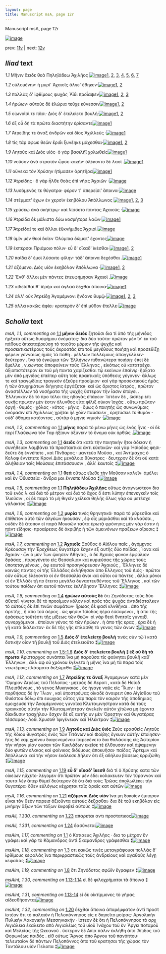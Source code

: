 ```yaml
---
layout: page
title: Manuscript msA, page 12r
---
```


Manuscript msA, page 12r

[![image](http://www.homermultitext.org/iipsrv?OBJ=IIP,1.0&FIF=/project/homer/pyramidal/deepzoom/hmt/vaimg/2017a/VA012RN_0013.tif&WID=100&CVT=JPEG)](http://www.homermultitext.org/ict2/?urn=urn:cite2:hmt:vaimg.2017a:VA012RN_0013)

prev:  [11v](./11v/) | next:  [12v](./12v/)

## *Iliad* text

*1.1* <a id="1.1"/> Μῆνιν ἄειδε θεὰ Πηληϊάδεω 						Ἀχιλῆος 				[![image](http://www.homermultitext.org/iipsrv?OBJ=IIP,1.0&FIF=/project/homer/pyramidal/deepzoom/hmt/vaimg/2017a/VA012RN_0013.tif&RGN=0.0611,0.2252,0.4675,0.0901&WID=1000&CVT=JPEG)](http://www.homermultitext.org/ict2/?urn=urn:cite2:hmt:vaimg.2017a:VA012RN_0013@0.0611,0.2252,0.4675,0.0901)[1](#msAextra_1.25), [2](#msA_1.1), [3](#msA_1.3), [4](#msAim_1.17), [5](#msA_1.4), [6](#msA_1.5), [7](#msA_1.2)

*1.2* <a id="1.2"/> οὐλομένην· ἡ μυρί' Ἀχαιοῖς ἄλγε' ἔθηκεν·[![image](http://www.homermultitext.org/iipsrv?OBJ=IIP,1.0&FIF=/project/homer/pyramidal/deepzoom/hmt/vaimg/2017a/VA012RN_0013.tif&RGN=0.1632,0.2523,0.3323,0.0248&WID=1000&CVT=JPEG)](http://www.homermultitext.org/ict2/?urn=urn:cite2:hmt:vaimg.2017a:VA012RN_0013@0.1632,0.2523,0.3323,0.0248)[1](#msA_1.6), [2](#msA_1.7)

*1.3* <a id="1.3"/> πολλὰς δ' ἰφθίμους ψυχὰς Ἄϊδι προΐαψεν[![image](http://www.homermultitext.org/iipsrv?OBJ=IIP,1.0&FIF=/project/homer/pyramidal/deepzoom/hmt/vaimg/2017a/VA012RN_0013.tif&RGN=0.1642,0.2725,0.3323,0.0248&WID=1000&CVT=JPEG)](http://www.homermultitext.org/ict2/?urn=urn:cite2:hmt:vaimg.2017a:VA012RN_0013@0.1642,0.2725,0.3323,0.0248)[1](#msAil_1.322), [2](#msAil_1.323), [3](#msAim_1.18)

*1.4* <a id="1.4"/> ἡρώων· αὐτοὺς δὲ ἑλώρια τεῦχε κύνεσσιν[![image](http://www.homermultitext.org/iipsrv?OBJ=IIP,1.0&FIF=/project/homer/pyramidal/deepzoom/hmt/vaimg/2017a/VA012RN_0013.tif&RGN=0.1652,0.2905,0.3463,0.0255&WID=1000&CVT=JPEG)](http://www.homermultitext.org/ict2/?urn=urn:cite2:hmt:vaimg.2017a:VA012RN_0013@0.1652,0.2905,0.3463,0.0255)[1](#msA_1.8), [2](#msAil_1.324)

*1.5* <a id="1.5"/> οἰωνοῖσί τε πᾶσι· Διὸς δ' 					ἐτελείετο βουλή·[![image](http://www.homermultitext.org/iipsrv?OBJ=IIP,1.0&FIF=/project/homer/pyramidal/deepzoom/hmt/vaimg/2017a/VA012RN_0013.tif&RGN=0.1632,0.3116,0.3273,0.0255&WID=1000&CVT=JPEG)](http://www.homermultitext.org/ict2/?urn=urn:cite2:hmt:vaimg.2017a:VA012RN_0013@0.1632,0.3116,0.3273,0.0255)[1](#msAil_1.325), [2](#msA_1.9)

*1.6* <a id="1.6"/> ἐξ οὗ δὴ τὰ πρῶτα διαστήτην ἐρίσαντε[![image](http://www.homermultitext.org/iipsrv?OBJ=IIP,1.0&FIF=/project/homer/pyramidal/deepzoom/hmt/vaimg/2017a/VA012RN_0013.tif&RGN=0.1632,0.3288,0.3373,0.0255&WID=1000&CVT=JPEG)](http://www.homermultitext.org/ict2/?urn=urn:cite2:hmt:vaimg.2017a:VA012RN_0013@0.1632,0.3288,0.3373,0.0255)[1](#msAil_1.326)

*1.7* <a id="1.7"/> Ἀτρείδης τε ἄναξ ἀνδρῶν 					καὶ δῖος Ἀχιλλεύς ·[![image](http://www.homermultitext.org/iipsrv?OBJ=IIP,1.0&FIF=/project/homer/pyramidal/deepzoom/hmt/vaimg/2017a/VA012RN_0013.tif&RGN=0.1642,0.3498,0.3534,0.0255&WID=1000&CVT=JPEG)](http://www.homermultitext.org/ict2/?urn=urn:cite2:hmt:vaimg.2017a:VA012RN_0013@0.1642,0.3498,0.3534,0.0255)[1](#msA_1.12)

*1.8* <a id="1.8"/> τίς τάρ σφωε θεῶν ἔριδι ξυνἕηκε μάχεσθαι·[![image](http://www.homermultitext.org/iipsrv?OBJ=IIP,1.0&FIF=/project/homer/pyramidal/deepzoom/hmt/vaimg/2017a/VA012RN_0013.tif&RGN=0.1612,0.3701,0.3604,0.0255&WID=1000&CVT=JPEG)](http://www.homermultitext.org/ict2/?urn=urn:cite2:hmt:vaimg.2017a:VA012RN_0013@0.1612,0.3701,0.3604,0.0255)[1](#msAint_1.27), [2](#msAim_1.19)

*1.9* <a id="1.9"/> Λητοῦς καὶ Διὸς υἱός· ὁ γὰρ βασιλῆϊ χολωθεὶς[![image](http://www.homermultitext.org/iipsrv?OBJ=IIP,1.0&FIF=/project/homer/pyramidal/deepzoom/hmt/vaimg/2017a/VA012RN_0013.tif&RGN=0.1592,0.3874,0.3664,0.0278&WID=1000&CVT=JPEG)](http://www.homermultitext.org/ict2/?urn=urn:cite2:hmt:vaimg.2017a:VA012RN_0013@0.1592,0.3874,0.3664,0.0278)[1](#msA_1.13)

*1.10* <a id="1.10"/> νοῦσον ἀνὰ στρατὸν ὦρσε κακήν· ὀλέκοντο δὲ λαοὶ .[![image](http://www.homermultitext.org/iipsrv?OBJ=IIP,1.0&FIF=/project/homer/pyramidal/deepzoom/hmt/vaimg/2017a/VA012RN_0013.tif&RGN=0.1632,0.4069,0.3664,0.0278&WID=1000&CVT=JPEG)](http://www.homermultitext.org/ict2/?urn=urn:cite2:hmt:vaimg.2017a:VA012RN_0013@0.1632,0.4069,0.3664,0.0278)[1](#msAil_1.327)

*1.11* <a id="1.11"/> οὕνεκα τὸν Χρύσην 					ἠτίμασεν ἀρητῆρα[![image](http://www.homermultitext.org/iipsrv?OBJ=IIP,1.0&FIF=/project/homer/pyramidal/deepzoom/hmt/vaimg/2017a/VA012RN_0013.tif&RGN=0.1632,0.4272,0.3283,0.0278&WID=1000&CVT=JPEG)](http://www.homermultitext.org/ict2/?urn=urn:cite2:hmt:vaimg.2017a:VA012RN_0013@0.1632,0.4272,0.3283,0.0278)[1](#msAim_1.20)

*1.12* <a id="1.12"/> Ἀτρείδης · ὃ γὰρ ἦλθε 					θοὰς ἐπὶ νῆας Ἀχαιῶν ·[![image](http://www.homermultitext.org/iipsrv?OBJ=IIP,1.0&FIF=/project/homer/pyramidal/deepzoom/hmt/vaimg/2017a/VA012RN_0013.tif&RGN=0.1622,0.4474,0.3544,0.0278&WID=1000&CVT=JPEG)](http://www.homermultitext.org/ict2/?urn=urn:cite2:hmt:vaimg.2017a:VA012RN_0013@0.1622,0.4474,0.3544,0.0278)

*1.13* <a id="1.13"/> λυσόμενός τε θύγατρα· φέρον τ' ἀπερείσι' ἄποινα·[![image](http://www.homermultitext.org/iipsrv?OBJ=IIP,1.0&FIF=/project/homer/pyramidal/deepzoom/hmt/vaimg/2017a/VA012RN_0013.tif&RGN=0.1532,0.4685,0.3874,0.0278&WID=1000&CVT=JPEG)](http://www.homermultitext.org/ict2/?urn=urn:cite2:hmt:vaimg.2017a:VA012RN_0013@0.1532,0.4685,0.3874,0.0278)

*1.14* <a id="1.14"/> στέμματ' ἔχων ἐν χερσὶν ἑκηβόλου Ἀπόλλωνος 				[![image](http://www.homermultitext.org/iipsrv?OBJ=IIP,1.0&FIF=/project/homer/pyramidal/deepzoom/hmt/vaimg/2017a/VA012RN_0013.tif&RGN=0.1622,0.4872,0.3704,0.0278&WID=1000&CVT=JPEG)](http://www.homermultitext.org/ict2/?urn=urn:cite2:hmt:vaimg.2017a:VA012RN_0013@0.1622,0.4872,0.3704,0.0278)[1](#msAil_1.328), [2](#msAim_1.21), [3](#msA_1.14)

*1.15* <a id="1.15"/> χρῡσέῳ ἀνὰ σκήπτρῳ· καὶ λίσσετο πάντας Ἀχαιούς ·[![image](http://www.homermultitext.org/iipsrv?OBJ=IIP,1.0&FIF=/project/homer/pyramidal/deepzoom/hmt/vaimg/2017a/VA012RN_0013.tif&RGN=0.1542,0.5075,0.3924,0.0278&WID=1000&CVT=JPEG)](http://www.homermultitext.org/ict2/?urn=urn:cite2:hmt:vaimg.2017a:VA012RN_0013@0.1542,0.5075,0.3924,0.0278)

*1.16* <a id="1.16"/> Ἀτρείδα δὲ μάλιστα 					δύω κοσμήτορε λαῶν·[![image](http://www.homermultitext.org/iipsrv?OBJ=IIP,1.0&FIF=/project/homer/pyramidal/deepzoom/hmt/vaimg/2017a/VA012RN_0013.tif&RGN=0.1612,0.524,0.3413,0.0278&WID=1000&CVT=JPEG)](http://www.homermultitext.org/ict2/?urn=urn:cite2:hmt:vaimg.2017a:VA012RN_0013@0.1612,0.524,0.3413,0.0278)[1](#msAim_1.22)

*1.17* <a id="1.17"/> Ἀτρεῖδαί τε καὶ ἄλλοι 					ἐϋκνήμιδες Ἀχαιοί·[![image](http://www.homermultitext.org/iipsrv?OBJ=IIP,1.0&FIF=/project/homer/pyramidal/deepzoom/hmt/vaimg/2017a/VA012RN_0013.tif&RGN=0.1592,0.545,0.3413,0.0278&WID=1000&CVT=JPEG)](http://www.homermultitext.org/ict2/?urn=urn:cite2:hmt:vaimg.2017a:VA012RN_0013@0.1592,0.545,0.3413,0.0278)

*1.18* <a id="1.18"/> ὑμῖν μὲν θεοὶ δοῖεν Ὀλύμπια δώματ' ἔχοντες[![image](http://www.homermultitext.org/iipsrv?OBJ=IIP,1.0&FIF=/project/homer/pyramidal/deepzoom/hmt/vaimg/2017a/VA012RN_0013.tif&RGN=0.1592,0.5646,0.3644,0.0278&WID=1000&CVT=JPEG)](http://www.homermultitext.org/ict2/?urn=urn:cite2:hmt:vaimg.2017a:VA012RN_0013@0.1592,0.5646,0.3644,0.0278)

*1.19* <a id="1.19"/> ἐκπέρσαι Πριάμοιο 					πόλιν· εὖ δ' οἴκαδ' ϊκέσθαι·[![image](http://www.homermultitext.org/iipsrv?OBJ=IIP,1.0&FIF=/project/homer/pyramidal/deepzoom/hmt/vaimg/2017a/VA012RN_0013.tif&RGN=0.1602,0.5841,0.3754,0.0278&WID=1000&CVT=JPEG)](http://www.homermultitext.org/ict2/?urn=urn:cite2:hmt:vaimg.2017a:VA012RN_0013@0.1602,0.5841,0.3754,0.0278)[1](#msAim_1.23), [2](#msA_1.15)

*1.20* <a id="1.20"/> παῖδα δ' ἐμοὶ λύσαιτε φίλην· τὰδ' ἄποινα δεχέσθαι .[![image](http://www.homermultitext.org/iipsrv?OBJ=IIP,1.0&FIF=/project/homer/pyramidal/deepzoom/hmt/vaimg/2017a/VA012RN_0013.tif&RGN=0.1582,0.6036,0.3864,0.0278&WID=1000&CVT=JPEG)](http://www.homermultitext.org/ict2/?urn=urn:cite2:hmt:vaimg.2017a:VA012RN_0013@0.1582,0.6036,0.3864,0.0278)[1](#msAint_1.32)

*1.21* <a id="1.21"/> ἁζόμενοι Διὸς υἱὸν 					ἑκηβόλον Ἀπόλλωνα ·[![image](http://www.homermultitext.org/iipsrv?OBJ=IIP,1.0&FIF=/project/homer/pyramidal/deepzoom/hmt/vaimg/2017a/VA012RN_0013.tif&RGN=0.1622,0.6216,0.3413,0.027&WID=1000&CVT=JPEG)](http://www.homermultitext.org/ict2/?urn=urn:cite2:hmt:vaimg.2017a:VA012RN_0013@0.1622,0.6216,0.3413,0.027)[1](#msA_1.16), [2](#msAil_1.329)

*1.22* <a id="1.22"/> Ἔνθ' ἄλλοι μὲν πάντες ἐπευφήμησαν Ἀχαιοὶ .[![image](http://www.homermultitext.org/iipsrv?OBJ=IIP,1.0&FIF=/project/homer/pyramidal/deepzoom/hmt/vaimg/2017a/VA012RN_0013.tif&RGN=0.1582,0.6411,0.3514,0.0278&WID=1000&CVT=JPEG)](http://www.homermultitext.org/ict2/?urn=urn:cite2:hmt:vaimg.2017a:VA012RN_0013@0.1582,0.6411,0.3514,0.0278)

*1.23* <a id="1.23"/> αἰδεῖσθαί θ' ἱ̈ερῆα καὶ ἀγλαὰ δέχθαι ἄποινα·[![image](http://www.homermultitext.org/iipsrv?OBJ=IIP,1.0&FIF=/project/homer/pyramidal/deepzoom/hmt/vaimg/2017a/VA012RN_0013.tif&RGN=0.1612,0.6622,0.3664,0.0278&WID=1000&CVT=JPEG)](http://www.homermultitext.org/ict2/?urn=urn:cite2:hmt:vaimg.2017a:VA012RN_0013@0.1612,0.6622,0.3664,0.0278)[1](#msAil_1.330)

*1.24* <a id="1.24"/> ἀλλ' οὐκ Ἀτρείδῃ 						Ἀγαμέμνονι ἥνδανε θυμῷ·[![image](http://www.homermultitext.org/iipsrv?OBJ=IIP,1.0&FIF=/project/homer/pyramidal/deepzoom/hmt/vaimg/2017a/VA012RN_0013.tif&RGN=0.1622,0.6802,0.3584,0.0248&WID=1000&CVT=JPEG)](http://www.homermultitext.org/ict2/?urn=urn:cite2:hmt:vaimg.2017a:VA012RN_0013@0.1622,0.6802,0.3584,0.0248)[1](#msAext_1.26), [2](#msAil_1.331), [3](#msAim_1.24)

*1.25* <a id="1.25"/> ἀλλα κακῶς ἀφίει· κρατερὸν δ' ἐπὶ μῦθον ἔτελλε·[![image](http://www.homermultitext.org/iipsrv?OBJ=IIP,1.0&FIF=/project/homer/pyramidal/deepzoom/hmt/vaimg/2017a/VA012RN_0013.tif&RGN=0.1632,0.6982,0.3584,0.0293&WID=1000&CVT=JPEG)](http://www.homermultitext.org/ict2/?urn=urn:cite2:hmt:vaimg.2017a:VA012RN_0013@0.1632,0.6982,0.3584,0.0293)

## *Scholia* text

*msA, 1.1, commenting on* [1.1](#1.1)  <a id="msA_1.1"/> **μῆνιν ἄειδε** ζητοῦσι δια τί ἀπὸ τῆς μήνιδος ἤρξατο οὕτως δυσφήμου ὀνόματος· δια δύο ταῦτα· πρῶτον μὲν ἵν' ἐκ τοῦ πάθους ἀπκαταῥρεύσῃ τὸ τοιοῦτο μόριον τῆς ψυχῆς καὶ προσεκτικωτέρους τοὺς ἀκροατὰς ἐπι τοῦ μεγέθους ποιήσῃ καὶ προσεθίζῃ φέρειν γενναίως ἡμᾶς τὰ πάθη . μέλλων πολλέμους ἀπαγγέλλειν· δεύτερον . ἵνα τὰ ἐγκώμια τῶν Ἑλλήνων πιθανώτερα ποιήσῃ· ἐπεὶ δὲ ἔμελλε , νικωντας ἀποφαίνειν τοὺς Ἑλληνας , εἰκότως οὐ κατατρέχει ἀξιοπιστότερον ἐκ τοῦ μὴ παντα χαρίζεσθαι τῷ εκείνων ἐπαίνῳ· ἤρξατο μὲν ἀπὸ μήνιδος ἐπείπερ αὕτη τοῖς πρακτικοῖς ὑπόθεσις γέγονεν· ἄλλῳς τε καὶ τραγῳδίαις τραγικὸν ἐξεῦρε προοίμιον· καὶ γὰρ προσεκτικοὺς ἡμᾶς ἡ τῶν ἀτυχημάτων διήγησις ἐργάζεται· καὶ ὡς ἄριστος ϊατρὸς , πρῶτον ἀναστέλλων τὰ νοσήματα τῆς ψυχῆς ὕστερον τὴν ΐασιν ἐπάγει . Ἑλληνικὸν δὲ τὸ προ τέλει τὰς ηδονὰς ἐπάγειν· ῾ϊστέον δέ , ὥσπερ ἐπι συκῆς πρωτον μέν ἐστιν όλυνθος εἶτα φίλιξ σύκον ϊσχάς . οὕτω πρῶτον· ὀργή · θυμός · χόλος · κότος · μῆνις · ὅμως ὁ ποιητὴς ὡς συνωνύμοις ὀνόμασιν ἐπὶ Ἀχιλλεως χρῆται ἢἐ χόλν παύσειεν , ἐρητύσειε τε θυμόν · οὐδ' ὄθομαι κοτέοντος , αὐτὰρ ὁ μήνιε νηυσίν ·[![image](http://www.homermultitext.org/iipsrv?OBJ=IIP,1.0&FIF=/project/homer/pyramidal/deepzoom/hmt/vaimg/2017a/VA012RN_0013.tif&RGN=0.09125620,0.11955275,0.70064910,0.06909404&WID=1000&CVT=JPEG)](http://www.homermultitext.org/ict2/?urn=urn:cite2:hmt:vaimg.2017a:VA012RN_0013@0.09125620,0.11955275,0.70064910,0.06909404)

*msA, 1.2, commenting on* [1.1](#1.1)  <a id="msA_1.2"/> **μῆνις** παρὰ τὸ μένω μῆνις ὡς ἐνὸς ἦνις · οἱ δὲ περὶ Γλαύκωνα τὸν Ταρ ἠξίουν ὀξύνειν τὸ ὄνομα οὐκ ὀρθῶς .[![image](http://www.homermultitext.org/iipsrv?OBJ=IIP,1.0&FIF=/project/homer/pyramidal/deepzoom/hmt/vaimg/2017a/VA012RN_0013.tif&RGN=0.16265750,0.17631881,0.62733868,0.02494266&WID=1000&CVT=JPEG)](http://www.homermultitext.org/ict2/?urn=urn:cite2:hmt:vaimg.2017a:VA012RN_0013@0.16265750,0.17631881,0.62733868,0.02494266)

*msA, 1.3, commenting on* [1.1](#1.1)  <a id="msA_1.3"/> **ἄειδε** ὅτι κατὰ τὴν ποιητικὴν ἤτοι άδειαν ἠ συνήθειαν λαμβάνει τὰ προστακτικὰ ἀντι εὐκτικῶν· καὶ γὰρ Ἡσίοδός φησι· δεῦτε δὴ ἐννέπετε , καὶ Πίνδαρος · μαντεύο Μοῦσα , καὶ Ἀντίμαχος ὁ Κολοφ ἐννέπετε Κρονί Διὸς μεγάλοιο θύγατρες · δευτερον δὲ ὅτι οὐ κατὰ ἀλήθειαν ταῖς Μούσαις ἐπιτάσσουσιν , ἀλλ' ἑαυτοῖς ⁑[![image](http://www.homermultitext.org/iipsrv?OBJ=IIP,1.0&FIF=/project/homer/pyramidal/deepzoom/hmt/vaimg/2017a/VA012RN_0013.tif&RGN=0.16265750,0.18721330,0.62733868,0.02752294&WID=1000&CVT=JPEG)](http://www.homermultitext.org/ict2/?urn=urn:cite2:hmt:vaimg.2017a:VA012RN_0013@0.16265750,0.18721330,0.62733868,0.02752294)

*msA, 1.4, commenting on* [1.1](#1.1)  <a id="msA_1.4"/> **θεά** οὕτως εἴωθε τὴν Μοῦσαν καλεῖν· ἀμέλει καὶ ἐν Ὀδυσσεία · ἄνδρα μοι ἔννεπε Μοῦσα ⁑[![image](http://www.homermultitext.org/iipsrv?OBJ=IIP,1.0&FIF=/project/homer/pyramidal/deepzoom/hmt/vaimg/2017a/VA012RN_0013.tif&RGN=0.57426499,0.19896789,0.20962199,0.02350917&WID=1000&CVT=JPEG)](http://www.homermultitext.org/ict2/?urn=urn:cite2:hmt:vaimg.2017a:VA012RN_0013@0.57426499,0.19896789,0.20962199,0.02350917)

*msA, 1.5, commenting on* [1.1](#1.1)  <a id="msA_1.5"/> **Πηληϊάδεω Ἀχιλῆος** οὕτως ἀναγνωστεον δια τοῦ ενὸς λ καὶ διὰ τὸ μέτρον καὶ διὰ τὸ ἄχος ὅ ἐστι λύπην ἐπενεγκεῖν τοῖς Ἰλιεῦσιν , οἱ δὲ παρὰ τὸ μὴ θιγεῖν χείλεσι θηλῆς ὅλως γὰρ οὐ μετέσχε γάλακτος ⁑[![image](http://www.homermultitext.org/iipsrv?OBJ=IIP,1.0&FIF=/project/homer/pyramidal/deepzoom/hmt/vaimg/2017a/VA012RN_0013.tif&RGN=0.56510118,0.20871560,0.22451317,0.05160550&WID=1000&CVT=JPEG)](http://www.homermultitext.org/ict2/?urn=urn:cite2:hmt:vaimg.2017a:VA012RN_0013@0.56510118,0.20871560,0.22451317,0.05160550)

*msA, 1.6, commenting on* [1.2](#1.2)  <a id="msA_1.6"/> **μυρία** τινὲς θρηνητικά· παρὰ τὸ μύρεσθαι καὶ ἐπίθετον αὐτὸ τῶν ἀλγέων ήκουσαν , ἐφ οἷς μύριᾶσθαι καὶ τὸ κλαῦσαι , οὐδὲν δὲ ἄτοπον εἰ παρὰ Μουσῶν ταῦτα ἐρωτᾷ φρόνησις μὲν γάρ ἐστιν ἡ πάντ εἴδησις· προαίρεσις δὲ ἀκριβῆς ἡ τῶν ἀμεινόνων πραξεων αἵρεσις ⁑[![image](http://www.homermultitext.org/iipsrv?OBJ=IIP,1.0&FIF=/project/homer/pyramidal/deepzoom/hmt/vaimg/2017a/VA012RN_0013.tif&RGN=0.57311951,0.24827982,0.22451317,0.04644495&WID=1000&CVT=JPEG)](http://www.homermultitext.org/ict2/?urn=urn:cite2:hmt:vaimg.2017a:VA012RN_0013@0.57311951,0.24827982,0.22451317,0.04644495)

*msA, 1.7, commenting on* [1.2](#1.2)  <a id="msA_1.7"/> **Ἀχαιοῖς** Ξοῦθος ὁ Αἰόλου παῖς , ἀγόμενος Κρέουσαν τὴν Ἐρεχθεως θυγατέρα ἔσχεν εξ αυτῆς δύο παῖδας , ΄Ϊονα καὶ Ἀχαιόν · ὧν ὁ μὲν ΄Ϊων ᾤκησεν Ἀθήνας , ὁ δὲ Ἀχαιὸς φονον ἐμφύλιον δράσας , παρεγένετο εἰς Θεσσαλιαν καὶ κυριεύσας τῆς χώρας τοὺς ὑποτεταγμένους , ἀφ εαυτοῦ προσηγόρευσεν Ἀχαιούς , Ἕλληνες δὲ κοινῶς πάντες οἱ τῆς Ἑλλάδος ἐκλήθησαν ἀπο Ελληνος τοῦ Διός · πρῶτοι οῦν οὗτως ἐλέγοντο οἱ ἐν Θεσσαλία ἄνοι καὶ οὖτοι οὐ πάντες , ἀλλα μόνοι οἱ ἐν Ἑλλάδι τῇ πο ἔτειτα μεγάλα δυναστευθέντος τοῦ Ἕλληνος , καὶ τῶν τούτου παίδων ἀπ αυτοῦ πάντες ἐκλήθησαν Ἕλληνες ⁑[![image](http://www.homermultitext.org/iipsrv?OBJ=IIP,1.0&FIF=/project/homer/pyramidal/deepzoom/hmt/vaimg/2017a/VA012RN_0013.tif&RGN=0.56204658,0.29386468,0.23864070,0.10693807&WID=1000&CVT=JPEG)](http://www.homermultitext.org/ict2/?urn=urn:cite2:hmt:vaimg.2017a:VA012RN_0013@0.56204658,0.29386468,0.23864070,0.10693807)

*msA, 1.8, commenting on* [1.4](#1.4)  <a id="msA_1.8"/> **ἡρώων αὐτοὺς δὲ** ὅτι Ζηνόδοτος τοὺς δύο ἀθετεῖ· γίνεται δὲ τὸ προοίμιον κόλον καὶ πρὸς τὰς ψυχὰς ἀντιδιέσταλκεν τὸ αὐτοὺς δὲ ἐπί τινῶν σωμάτων· ἥρωας δὲ φασὶ κλνθῆναι . ἀπο τῆς ἀρετῆς , ἢ ἀπο τοῦ ἀέρος . ὡς φησιν Ἱσίοδος ἠέρα ἐσσαμενοι , ἢ ἀπο τῆς ἐράσεως τοῦτέστι τῆς μίξεως τῶν θεῶν· οἱ γὰρ θεοὶ θνηταῖς γυναιξὶ συνερχόμενοι . ἐποίουν γένος τὸ τῶν ἡρώων . ἠ ἀπο τῆς ερας , έρα δὲ ἡ γῆ κατὰ διάλεκτον· ἐκ δὲ τῆς γῆς ἐπλάσθη τὸ γενος τῶν ἀνων ⁑[![image](http://www.homermultitext.org/iipsrv?OBJ=IIP,1.0&FIF=/project/homer/pyramidal/deepzoom/hmt/vaimg/2017a/VA012RN_0013.tif&RGN=0.56166476,0.39650229,0.25200458,0.10149083&WID=1000&CVT=JPEG)](http://www.homermultitext.org/ict2/?urn=urn:cite2:hmt:vaimg.2017a:VA012RN_0013@0.56166476,0.39650229,0.25200458,0.10149083)

*msA, 1.9, commenting on* [1.5](#1.5)  <a id="msA_1.9"/> **Διὸς δ' ἐτελείετο βουλή** τινὲς σὺν τῷ ϊ κατὰ δοτικὴν οἷον τῆ βουλῇ τοῦ Διὸς ἐτελειοῦτο ⁑[![image](http://www.homermultitext.org/iipsrv?OBJ=IIP,1.0&FIF=/project/homer/pyramidal/deepzoom/hmt/vaimg/2017a/VA012RN_0013.tif&RGN=0.56166476,0.49541284,0.21114929,0.02637615&WID=1000&CVT=JPEG)](http://www.homermultitext.org/ict2/?urn=urn:cite2:hmt:vaimg.2017a:VA012RN_0013@0.56166476,0.49541284,0.21114929,0.02637615)

*msA, 1.10, commenting on* [1.5-1.6](#1.5-1.6)  <a id="msA_1.10"/> **Διὸς δ' ἐτελείετο βουλή ⁑ ἐξ οῦ δὴ τὰ πρωτα** Ἀρίσταρχος συνάπτει ἵνα μὴ παροῦσα τίς φαίνηται βουλῆ καθ' Ἑλληνων , ἀλλ αφ οῦ χρόνου ἐγένετο ἡ μῆνις ἵνα μὴ τὰ παρα τοῖς νεωτέροις πλάσματα δεξώμεθα ⁑[![image](http://www.homermultitext.org/iipsrv?OBJ=IIP,1.0&FIF=/project/homer/pyramidal/deepzoom/hmt/vaimg/2017a/VA012RN_0013.tif&RGN=0.57082856,0.50802752,0.22336770,0.06192661&WID=1000&CVT=JPEG)](http://www.homermultitext.org/ict2/?urn=urn:cite2:hmt:vaimg.2017a:VA012RN_0013@0.57082856,0.50802752,0.22336770,0.06192661)

*msA, 1.12, commenting on* [1.7](#1.7)  <a id="msA_1.12"/> **Ἀτρείδης τε ἄναξ** Ἀγαμεμνων κατὰ μὲν Ὅμηρον Ἀτρέως τοῦ Πέλοπος · μητρὸς δὲ Αεροπ , κατὰ δὲ Ησίοδ Πλεισθένους , τὸ γενος Μυκηναιος , ὃς ήγαγε ναῦς εἰς ῎Ϊλιον · ἐκ πορθήσας δὲ ὴν Ἴλιον , καὶ ὑποστρέψας οἴκαδὲ ἀναιρειτ ὑπο Αἰγίσθου τοῦ Θυέστου δόλῳ ἐπι ευωχιας οὗτος γὰρ παρὰ τὸν καιρὸν τῆς ἀποδημιας εμοιχευσε τὴν Ἀγαμέμνονος γυναῖκα Κλυταιμνηστραν κατὰ δὲ τοὺς τραγικοὺς αὐτὴν τὴν Κλυταιμνήστραν ἀνελεῖν αὐτὸν χϊτῶνα μη έχοντα δίεκδυσιν τραχήλου· ἔσχεν δὲ εξ αυτῆς υν μὲν Ὀρεστην καὶ θυγατέρας τέσσαρας· Λοδί Χρυσοθ Ἰφιγένειαν καὶ Ἠλέκτραν ⁑[![image](http://www.homermultitext.org/iipsrv?OBJ=IIP,1.0&FIF=/project/homer/pyramidal/deepzoom/hmt/vaimg/2017a/VA012RN_0013.tif&RGN=0.14242077,0.78354358,0.65559374,0.04271789&WID=1000&CVT=JPEG)](http://www.homermultitext.org/ict2/?urn=urn:cite2:hmt:vaimg.2017a:VA012RN_0013@0.14242077,0.78354358,0.65559374,0.04271789)

*msA, 1.13, commenting on* [1.9](#1.9)  <a id="msA_1.13"/> **Λητοῦς καὶ Διὸς ὑιός** Ζεὺς ερασθεὶς Λητοῦς τῆς Κόιου θυγατρὸς ἑνὸς τῶν Τιτάνων καὶ Φοίβης ἔγκυον αὐτὴν ἐποίησεν· ἥτις δὲ καμ χρόνου διαγενομένου παρεγένετο δια θαλάσσης εἰς Ἀστερίον τὴν νῆσον μίαν ουσαν τῶν Κυκλάδων εκεῖσε τὲ ἐλθουσαν καὶ ἀψαμενην δύο φυτῶν ελαιας καὶ φοίνικος διδύμους ἀποκυῆσαι· παίδας Ἄρτεμιν καὶ Ἀπόλλωνα καὶ τὴν νῆσον ἐκάλεσε Δῆλον ὅτι ἐξ αδήλου βάσεως ἐρριζώθη ⁑[![image](http://www.homermultitext.org/iipsrv?OBJ=IIP,1.0&FIF=/project/homer/pyramidal/deepzoom/hmt/vaimg/2017a/VA012RN_0013.tif&RGN=0.13936617,0.81622706,0.65024819,0.04959862&WID=1000&CVT=JPEG)](http://www.homermultitext.org/ict2/?urn=urn:cite2:hmt:vaimg.2017a:VA012RN_0013@0.13936617,0.81622706,0.65024819,0.04959862)

*msA, 1.15, commenting on* [1.19](#1.19)  <a id="msA_1.15"/> **εὖ δ' οἴκαδ' ϊκεσθ** διὰ τί ὁ Χρύσης κατα τῶν οἰκείων ηὔχετο· λέγομεν ὅτι πρῶτον μὲν έδει κολακευειν τὸν τύραννον καὶ ταυτα λέγ άπερ θύμεϊ δεύτερον δὲ ὅτι διὰ τοὺς Τρῶας ἀπολωλέκει τὴν θυγατέρα· ὄθεν εὐλόγως κέχρηται ταῖς ἀραῖς κατ αὐτῶν·[![image](http://www.homermultitext.org/iipsrv?OBJ=IIP,1.0&FIF=/project/homer/pyramidal/deepzoom/hmt/vaimg/2017a/VA012RN_0013.tif&RGN=0.14471172,0.88044725,0.63917526,0.02838303&WID=1000&CVT=JPEG)](http://www.homermultitext.org/ict2/?urn=urn:cite2:hmt:vaimg.2017a:VA012RN_0013@0.14471172,0.88044725,0.63917526,0.02838303)

*msA, 1.16, commenting on* [1.21](#1.21)  <a id="msA_1.16"/> **ἁζόμενοι Διὸς υἱόν** ἵνα μη δοκοῖεν ἔμπορον εἶναι τὸν θεὸν παρεισ ἀξιοῦντα αὐτοὺς δεξασθαι· δια δὲ τοῦ εκηβόλον εἰς μνήμην ἄξων τῶν τόξων ἐκφοβεὶ αὐτούς ⁑[![image](http://www.homermultitext.org/iipsrv?OBJ=IIP,1.0&FIF=/project/homer/pyramidal/deepzoom/hmt/vaimg/2017a/VA012RN_0013.tif&RGN=0.14852997,0.88962156,0.63535701,0.02838303&WID=1000&CVT=JPEG)](http://www.homermultitext.org/ict2/?urn=urn:cite2:hmt:vaimg.2017a:VA012RN_0013@0.14852997,0.88962156,0.63535701,0.02838303)

*msAil, 1.330, commenting on* [1.23](#1.23)  <a id="msAil_1.330"/> απαρεται αντι προστατικος[![image](http://www.homermultitext.org/iipsrv?OBJ=IIP,1.0&FIF=/project/homer/pyramidal/deepzoom/hmt/vaimg/2017a/VA012RN_0013.tif&RGN=0.41542574,0.65997706,0.08476518,0.01060780&WID=1000&CVT=JPEG)](http://www.homermultitext.org/ict2/?urn=urn:cite2:hmt:vaimg.2017a:VA012RN_0013@0.41542574,0.65997706,0.08476518,0.01060780)

*msAil, 1.331, commenting on* [1.24](#1.24)  <a id="msAil_1.331"/> δασύνεται[![image](http://www.homermultitext.org/iipsrv?OBJ=IIP,1.0&FIF=/project/homer/pyramidal/deepzoom/hmt/vaimg/2017a/VA012RN_0013.tif&RGN=0.42115311,0.67889908,0.03970981,0.01232798&WID=1000&CVT=JPEG)](http://www.homermultitext.org/ict2/?urn=urn:cite2:hmt:vaimg.2017a:VA012RN_0013@0.42115311,0.67889908,0.03970981,0.01232798)

*msAim, 1.17, commenting on* [1.1](#1.1)  <a id="msAim_1.17"/> ὁ Κοτιαευς Ἀχιλῆος · δια το μέτρον ἓν γράφει καὶ γὰρ τὸ Κάμανδρος ἀντὶ Σκαμανδρος γράφεσθαι ⁑[![image](http://www.homermultitext.org/iipsrv?OBJ=IIP,1.0&FIF=/project/homer/pyramidal/deepzoom/hmt/vaimg/2017a/VA012RN_0013.tif&RGN=0.51011837,0.22075688,0.05689194,0.04243119&WID=1000&CVT=JPEG)](http://www.homermultitext.org/ict2/?urn=urn:cite2:hmt:vaimg.2017a:VA012RN_0013@0.51011837,0.22075688,0.05689194,0.04243119)

*msAim, 1.18, commenting on* [1.3](#1.3)  <a id="msAim_1.18"/> οτι κακῶς τινὲς μεταγράφουσι πολλὰς δ' ἰφθίμους κεφαλὰς ἵνα περιφραστικῶς τοὺς ἀνδρείους καὶ αγαθοὺς λέγῃ κεφαλάς ⁑[![image](http://www.homermultitext.org/iipsrv?OBJ=IIP,1.0&FIF=/project/homer/pyramidal/deepzoom/hmt/vaimg/2017a/VA012RN_0013.tif&RGN=0.50706376,0.27408257,0.06109202,0.06450688&WID=1000&CVT=JPEG)](http://www.homermultitext.org/ict2/?urn=urn:cite2:hmt:vaimg.2017a:VA012RN_0013@0.50706376,0.27408257,0.06109202,0.06450688)

*msAim, 1.19, commenting on* [1.8](#1.8)  <a id="msAim_1.19"/> ὅτι Ζηνόδοτος σφῶϊν ἔγραφεν ⁑[![image](http://www.homermultitext.org/iipsrv?OBJ=IIP,1.0&FIF=/project/homer/pyramidal/deepzoom/hmt/vaimg/2017a/VA012RN_0013.tif&RGN=0.52348225,0.37069954,0.03970981,0.02694954&WID=1000&CVT=JPEG)](http://www.homermultitext.org/ict2/?urn=urn:cite2:hmt:vaimg.2017a:VA012RN_0013@0.52348225,0.37069954,0.03970981,0.02694954)

*msAint, 1.30, commenting on* [1.13-1.14](#1.13-1.14)  <a id="msAint_1.30"/> εἰ δὲ φιλοχρήματοι τὰ ἄποινα ⁑[![image](http://www.homermultitext.org/iipsrv?OBJ=IIP,1.0&FIF=/project/homer/pyramidal/deepzoom/hmt/vaimg/2017a/VA012RN_0013.tif&RGN=0.10729286,0.51433486,0.04543719,0.02293578&WID=1000&CVT=JPEG)](http://www.homermultitext.org/ict2/?urn=urn:cite2:hmt:vaimg.2017a:VA012RN_0013@0.10729286,0.51433486,0.04543719,0.02293578)

*msAint, 1.31, commenting on* [1.13-14](#1.13-14)  <a id="msAint_1.31"/> εἰ δὲ οἰκτίρμονες τὸ γῆρας αἰδεσθήσονται[![image](http://www.homermultitext.org/iipsrv?OBJ=IIP,1.0&FIF=/project/homer/pyramidal/deepzoom/hmt/vaimg/2017a/VA012RN_0013.tif&RGN=0.10385643,0.53669725,0.04734632,0.03038991&WID=1000&CVT=JPEG)](http://www.homermultitext.org/ict2/?urn=urn:cite2:hmt:vaimg.2017a:VA012RN_0013@0.10385643,0.53669725,0.04734632,0.03038991)

*msAint, 1.32, commenting on* [1.20](#1.20)  <a id="msAint_1.32"/> δέχθαι ἄποινα ἀπαρέμφατον ἀντὶ προστ ἰστέον ὅτι τὸ παλαιὸν ἡ Πελοπόννησος εἰς ε διηπεῖτο μοίρας· Αργολικὴν Πυλικὴν Λακονικὴν Μεσσηνιακήν · ἰστεον δὲ ὅτι ἡ Πελοπόννησος τὸ αρχ Αιγιάλεια ἐκαλειτο απὸ Αιγιαλέως τοῦ υἱοῦ Ἰνάχου τοῦ ἐν Ἄργει ποταμοῦ καὶ Μελείας τῆς Ωκεανοῦ . ὕστερον δὲ Απία πάλιν ἐκλήθη ἀπὸ Ἄπιδος τοῦ Φορωνέως παιδός . εἰθ ούτως Ἄργος ἀπο Άργου τοῦ πανόπτου· τελευταῖον δὲ πάντων Πελοπόννος ἀπο τοῦ κρατησαι τῆς χώρας τὸν Ταντάλου υἱὸν Πελοπα ⁑[![image](http://www.homermultitext.org/iipsrv?OBJ=IIP,1.0&FIF=/project/homer/pyramidal/deepzoom/hmt/vaimg/2017a/VA012RN_0013.tif&RGN=0.08591065,0.65625000,0.07636502,0.22677752&WID=1000&CVT=JPEG)](http://www.homermultitext.org/ict2/?urn=urn:cite2:hmt:vaimg.2017a:VA012RN_0013@0.08591065,0.65625000,0.07636502,0.22677752)
